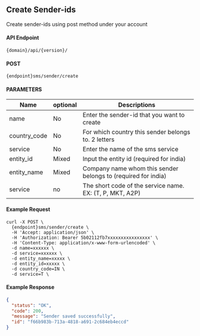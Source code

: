 ## Create Sender-ids

Create sender-ids using post method under your account

#### API Endpoint

```
{domain}/api/{version}/
```

#### POST

```
{endpoint}sms/sender/create
```

#### PARAMETERS

| Name         | optional | Descriptions                                                  |
| ------------ | -------- | ------------------------------------------------------------- |
| name         | No       | Enter the sender-id that you want to create                   |
| country_code | No       | For which country this sender belongs to. 2 letters           |
| service      | No       | Enter the name of the sms service                   |
| entity_id    | Mixed    | Input the entity id (required for india)                      |
| entity_name  | Mixed    | Company name whom this sender belongs to (required for india) |
| service      | no       | The short code of the service name. EX: (T, P, MKT, A2P)      |

#### Example Request

```
curl -X POST \
  {endpoint}sms/sender/create \
  -H 'Accept: application/json' \
  -H 'Authorization: Bearer 5b02112fb7xxxxxxxxxxxxxxxx' \
  -H 'Content-Type: application/x-www-form-urlencoded' \
  -d name=xxxxxx \
  -d service=xxxxxx \
  -d entity_name=xxxxx \
  -d entity_id=xxxxx \
  -d country_code=IN \
  -d service=T \
```

#### Example Response

```json
{
  "status": "OK",
  "code": 200,
  "message": "Sender saved successfully",
  "id": "f66b983b-713a-4818-a691-2c684eb4eccd"
}
```
